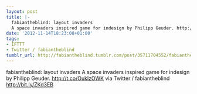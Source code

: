 ```yaml
---
layout: post
title: |-
  fabiantheblind: layout invaders
  A space invaders inspired game for indesign by Philipp Geuder. http://t.co/OuklzOWK
date: '2012-11-14T18:23:08+01:00'
tags:
- IFTTT
- Twitter / fabiantheblind
tumblr_url: http://fabiantheblind.tumblr.com/post/35711704552/fabiantheblind-layout-invaders-a-space-invaders
---
```

fabiantheblind: layout invaders
A space invaders inspired game for indesign by Philipp Geuder. http://t.co/OuklzOWK
via Twitter / fabiantheblind http://bit.ly/ZKd3EB

